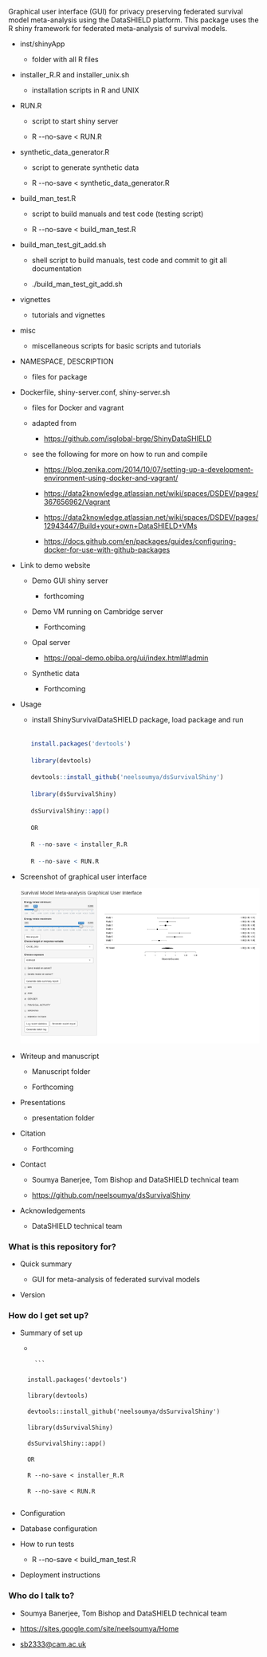 Graphical user interface (GUI) for privacy preserving federated survival model meta-analysis using the DataSHIELD platform. This package uses the R shiny framework for federated meta-analysis of survival models.

* inst/shinyApp

    * folder with all R files
    

* installer_R.R and installer_unix.sh

    * installation scripts in R and UNIX
    
* RUN.R

    * script to start shiny server
    
    * R --no-save < RUN.R
    
* synthetic_data_generator.R

    * script to generate synthetic data
    
    * R --no-save < synthetic_data_generator.R

* build_man_test.R

    * script to build manuals and test code (testing script)
    
    * R --no-save < build_man_test.R  

* build_man_test_git_add.sh

    * shell script to build manuals, test code and commit to git all documentation

    * ./build_man_test_git_add.sh
   
   
* vignettes

   * tutorials and vignettes

* misc

   * miscellaneous scripts for basic scripts and tutorials
   
* NAMESPACE, DESCRIPTION

   * files for package
   
* Dockerfile, shiny-server.conf, shiny-server.sh

   * files for Docker and vagrant
   
   * adapted from
   
      * https://github.com/isglobal-brge/ShinyDataSHIELD
   
   * see the following for more on how to run and compile
   
      * https://blog.zenika.com/2014/10/07/setting-up-a-development-environment-using-docker-and-vagrant/
      
      * https://data2knowledge.atlassian.net/wiki/spaces/DSDEV/pages/367656962/Vagrant
      
      * https://data2knowledge.atlassian.net/wiki/spaces/DSDEV/pages/12943447/Build+your+own+DataSHIELD+VMs
      
      * https://docs.github.com/en/packages/guides/configuring-docker-for-use-with-github-packages
      
* Link to demo website 

     * Demo GUI shiny server
 
        * forthcoming
	
     * Demo VM running on Cambridge server
     
        * Forthcoming 	
     
     * Opal server
      
     	* https://opal-demo.obiba.org/ui/index.html#!admin 
	
    
     * Synthetic data
     
        * Forthcoming 

* Usage

	* install ShinySurvivalDataSHIELD package, load package and run
	
	 ```R
	
		install.packages('devtools')
		
		library(devtools)
		
		devtools::install_github('neelsoumya/dsSurvivalShiny')
			
		library(dsSurvivalShiny)
	
		dsSurvivalShiny::app()
		
		OR
		
		R --no-save < installer_R.R
		
		R --no-save < RUN.R
	
	 ```

* Screenshot of graphical user interface

	![Screenshot of GUI](screenshot.png)
		
* Writeup and manuscript

   * Manuscript folder

   * Forthcoming	

* Presentations

   * presentation folder

* Citation

   * Forthcoming

* Contact
 
   * Soumya Banerjee, Tom Bishop and DataSHIELD technical team
   
   * https://github.com/neelsoumya/dsSurvivalShiny
   

* Acknowledgements

   * DataSHIELD technical team
   




### What is this repository for? ###

* Quick summary

    * GUI for meta-analysis of federated survival models

* Version


### How do I get set up? ###

* Summary of set up

    *    
    
          ```
	
		install.packages('devtools')
		
		library(devtools)
		
		devtools::install_github('neelsoumya/dsSurvivalShiny')
			
		library(dsSurvivalShiny)
	
		dsSurvivalShiny::app()
		
		OR
		
		R --no-save < installer_R.R
		
		R --no-save < RUN.R
	
	 ```

* Configuration

* Database configuration

* How to run tests

    * R --no-save < build_man_test.R

* Deployment instructions

   
### Who do I talk to? ###

* Soumya Banerjee, Tom Bishop and DataSHIELD technical team

* https://sites.google.com/site/neelsoumya/Home

* sb2333@cam.ac.uk

